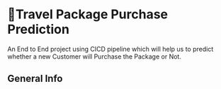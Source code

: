 # 🧳Travel Package Purchase Prediction 
An End to End project using CICD pipeline which will help us to predict whether a new Customer will Purchase the Package or Not.

## General Info
